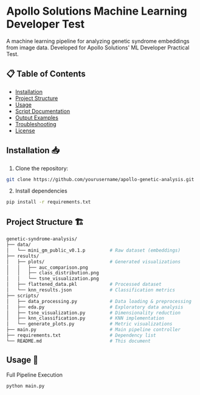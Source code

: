 # Apollo Solutions Machine Learning Developer Test

A machine learning pipeline for analyzing genetic syndrome embeddings from image data. Developed for Apollo Solutions' ML Developer Practical Test.

## 📋 Table of Contents
- [Installation](#installation)
- [Project Structure](#-project-structure)
- [Usage](#-usage)
- [Script Documentation](#-script-documentation)
- [Output Examples](#-output-examples)
- [Troubleshooting](#-troubleshooting)
- [License](#-license)

## Installation 📥

1. Clone the repository:
```bash
git clone https://github.com/yourusername/apollo-genetic-analysis.git
```

2. Install dependencies
```bash
pip install -r requirements.txt
```

## Project Structure 🏗️
```bash
genetic-syndrome-analysis/
├── data/
│   └── mini_gm_public_v0.1.p         # Raw dataset (embeddings)
├── results/
│   ├── plots/                        # Generated visualizations
│   │   ├── auc_comparison.png
│   │   ├── class_distribution.png
│   │   └── tsne_visualization.png
│   ├── flattened_data.pkl            # Processed dataset
│   └── knn_results.json              # Classification metrics
├── scripts/
│   ├── data_processing.py            # Data loading & preprocessing
│   ├── eda.py                        # Exploratory data analysis
│   ├── tsne_visualization.py         # Dimensionality reduction
│   ├── knn_classification.py         # KNN implementation
│   └── generate_plots.py             # Metric visualizations
├── main.py                           # Main pipeline controller
├── requirements.txt                  # Dependency list
└── README.md                         # This document
```

## Usage 🚦
Full Pipeline Execution
```bash
python main.py
```

